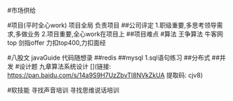 #市场供给

#项目(平时全心work)
项目全局
负责项目
##公司评定
1.职级重要,多思考领导需求,多做业务
2.项目重要,全心work在项目上
##项目难点
#算法
王争算法
牛客网top
剑指offer
力扣top400,力扣面经

#八股文
javaGuide
[](https://javaguide.cn/distributed-system/theorem&algorithm&protocol/raft-algorithm.html#_2-2-%E4%BB%BB%E6%9C%9F)
代码随想录
##redis
##mysql
1.sql语句练习
##分布式
##并发
#设计题
九章算法系统设计
[](链接: https://pan.baidu.com/s/14a9S9H7UzZbvTl8NVkZkUA 提取码: cjv8)

[](https://www.lintcode.com/problem/?typeId=6)
#软技能
寻找声音培训
寻找思维说话培训
